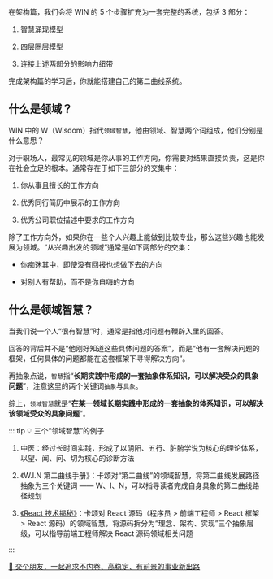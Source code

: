 在架构篇，我们会将 WIN 的 5 个步骤扩充为一套完整的系统，包括 3 部分：

1. 智慧涌现模型

2. 四层圈层模型

3. 连接上述两部分的影响力纽带

完成架构篇的学习后，你就能搭建自己的第二曲线系统。

## 什么是领域？

WIN 中的 W（Wisdom）指代`领域智慧`，他由领域、智慧两个词组成，他们分别是什么意思？

对于职场人，最常见的领域是你从事的工作方向，你需要对结果直接负责，这是你在社会立足的根本。通常存在于如下三部分的交集中：

1. 你从事且擅长的工作方向

2. 优秀同行简历中展示的工作方向

3. 优秀公司职位描述中要求的工作方向

除了工作方向外，如果你在一些个人兴趣上能做到比较专业，那么这些兴趣也能发展为领域。“从兴趣出发的领域”通常是如下两部分的交集：

- 你痴迷其中，即使没有回报也想做下去的方向

- 对别人有帮助，而不是你自嗨的方向

## 什么是领域智慧？

当我们说一个人“很有智慧”时，通常是指他对问题有鞭辟入里的回答。

回答的背后并不是“他刚好知道这些具体问题的答案”，而是“他有一套解决问题的框架，任何具体的问题都能在这套框架下寻得解决方向”。

再抽象点说，`智慧`指“**长期实践中形成的一套抽象体系知识，可以解决受众的具象问题**”，注意这里的两个关键词`抽象`与`具象`。

综上，`领域智慧`就是“**在某一领域长期实践中形成的一套抽象的体系知识，可以解决该领域受众的具象问题**”。

::: tip :bulb: 三个“领域智慧”的例子

1. 中医：经过长时间实践，形成了以阴阳、五行、脏腑学说为核心的理论体系，以望、闻、问、切为核心的诊断方法

2. 《W.I.N 第二曲线手册》：卡颂对“第二曲线”的领域智慧，将第二曲线发展路径抽象为三个关键词 —— W、I、N，可以指导读者完成自身具象的第二曲线路径规划

3. [《React 技术揭秘》](https://react.iamkasong.com/)：卡颂对 React 源码（程序员 > 前端工程师 > React 框架 > React 源码）的领域智慧，将源码拆分为“理念、架构、实现”三个抽象层级，可以指导前端工程师解决 React 源码领域相关问题

:::

[:ghost: 交个朋友，一起追求不内卷、高稳定、有前景的事业新出路](/docs/about.md)

<!-- ## 常见误区

一种常见的误区是 —— 将领域智慧理解为“写一本小册子”，这是一种因果倒置。

有的读者在某些领域有很多实践经验，也想写一本电子书积累专业影响力。于是先参考其他同类书籍的大纲列了目录，细化到章节，再根据章节标题往里填内容。

这么做大概率会遇到两个卡点：

1. 自己有实践经验的章节还好，但到了不熟悉的章节就很难下笔

2. 即使最后艰难成册，但内容不能帮读者解决具体问题

这就是错误的发心 —— 将“写一本小册子”作为`因`（因为我想写一本小册子）。

之所以在这种发心下的作品不能帮助读者解决具体问题，是因为“刻意凑成的体系知识是你的具象解决方案，**具象解决方案无法解决具象问题，只有抽象解决方案才能解决具象问题**”。

所以，正确的发心是 —— 领域智慧是`因`，“写一本小册子”是`果`，体系知识的正确输出过程是：

1. 解决大量领域个性化问题

2. 从大量个性化问题中抽象出共性解决方案，形成领域智慧（因）

3. 将领域智慧以结构化的形式输出（果） -->
